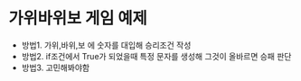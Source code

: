 # 가위바위보 게임 예제 
- 방법1. 가위,바위,보 에 숫자를 대입해 승리조건 작성
- 방법2. if조건에서 True가 되었을때 특정 문자를 생성해 그것이 올바르면 승패 판단
- 방법3. 고민해봐야함